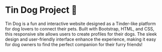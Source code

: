 # Tin Dog Project 🐾
Tin Dog is a fun and interactive website designed as a Tinder-like platform for dog lovers to connect their pets. Built with Bootstrap, HTML, and CSS, this responsive site allows users to create profiles for their dogs. The sleek design and user-friendly interface enhance the experience, making it easy for dog owners to find the perfect companion for their furry friends!
